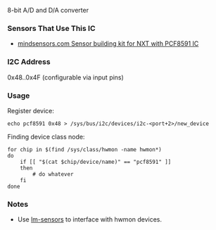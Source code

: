 8-bit A/D and D/A converter

### Sensors That Use This IC
* [mindsensors.com Sensor building kit for NXT with PCF8591 IC](http://mindsensors.com/index.php?module=pagemaster&PAGE_user_op=view_page&PAGE_id=92)

### I2C Address
0x48..0x4F (configurable via input pins)

### Usage

Register device:

```
echo pcf8591 0x48 > /sys/bus/i2c/devices/i2c-<port+2>/new_device
```

Finding device class node:

```
for chip in $(find /sys/class/hwmon -name hwmon*)
do
    if [[ "$(cat $chip/device/name)" == "pcf8591" ]]
    then
        # do whatever
    fi
done
```

### Notes
* Use [lm-sensors](http://www.lm-sensors.org/) to interface with hwmon devices.